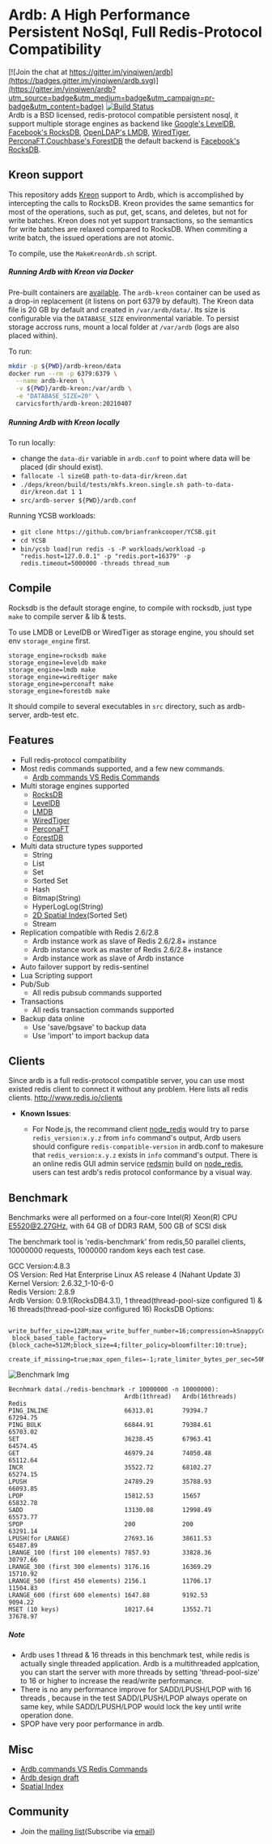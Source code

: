 # Ardb: A High Performance Persistent NoSql, Full Redis-Protocol Compatibility

[![Join the chat at https://gitter.im/yinqiwen/ardb](https://badges.gitter.im/yinqiwen/ardb.svg)](https://gitter.im/yinqiwen/ardb?utm_source=badge&utm_medium=badge&utm_campaign=pr-badge&utm_content=badge)
[![Build Status](https://travis-ci.org/yinqiwen/ardb.svg?branch=master)](https://travis-ci.org/yinqiwen/ardb)  
Ardb is a BSD licensed, redis-protocol compatible persistent nosql, it support multiple storage engines as backend like [Google's LevelDB](https://github.com/google/leveldb), [Facebook's RocksDB](https://github.com/facebook/rocksdb), [OpenLDAP's LMDB](http://symas.com/mdb/), [WiredTiger](http://www.wiredtiger.com/), [PerconaFT](https://github.com/percona/PerconaFT),[Couchbase's ForestDB](https://github.com/couchbase/forestdb) the default backend is [Facebook's RocksDB](https://github.com/facebook/rocksdb).

## Kreon support

This repository adds [Kreon](https://github.com/CARV-ICS-FORTH/kreon) support to Ardb, which is accomplished by intercepting the calls to RocksDB. Kreon provides the same semantics for most of the operations, such as put, get, scans, and deletes, but not for write batches. Kreon does not yet support transactions, so the semantics for write batches are relaxed compared to RocksDB. When commiting a write batch, the issued operations are not atomic.

To compile, use the `MakeKreonArdb.sh` script.

##### Running Ardb with Kreon via Docker

Pre-built containers are [available](https://hub.docker.com/r/carvicsforth/ardb-kreon). The `ardb-kreon` container can be used as a drop-in replacement (it listens on port 6379 by default). The Kreon data file is 20 GB by default and created in `/var/ardb/data/`. Its size is configurable via the `DATABASE_SIZE` environmental variable. To persist storage accross runs, mount a local folder at `/var/ardb` (logs are also placed within).

To run:
```sh
mkdir -p ${PWD}/ardb-kreon/data
docker run --rm -p 6379:6379 \
  --name ardb-kreon \
  -v ${PWD}/ardb-kreon:/var/ardb \
  -e "DATABASE_SIZE=20" \
  carvicsforth/ardb-kreon:20210407
```

##### Running Ardb with Kreon locally

To run locally:
- change the `data-dir` variable in `ardb.conf` to point where data will be placed (dir should exist).
- `fallocate -l sizeGB path-to-data-dir/kreon.dat`
- `./deps/kreon/build/tests/mkfs.kreon.single.sh path-to-data-dir/kreon.dat 1 1`
- `src/ardb-server ${PWD}/ardb.conf`

Running YCSB workloads:
- `git clone https://github.com/brianfrankcooper/YCSB.git`
- `cd YCSB`
- `bin/ycsb load|run redis -s -P workloads/workload -p "redis.host=127.0.0.1" -p "redis.port=16379" -p redis.timeout=5000000 -threads thread_num`

## Compile
Rocksdb is the default storage engine, to compile with rocksdb, just type `make` to compile server & lib & tests.

To use LMDB or LevelDB or WiredTiger as storage engine, you should set env `storage_engine` first.
	
	storage_engine=rocksdb make
    storage_engine=leveldb make
    storage_engine=lmdb make
	storage_engine=wiredtiger make
	storage_engine=perconaft make
	storage_engine=forestdb make


It should compile to several executables in `src` directory, such as ardb-server, ardb-test etc.


## Features
- Full redis-protocol compatibility
- Most redis commands supported, and a few new commands.
  * [Ardb commands VS Redis Commands](https://github.com/yinqiwen/ardb/wiki/ARDB-Commands)
- Multi storage engines supported
  * [RocksDB](https://github.com/facebook/rocksdb)
  * [LevelDB](https://github.com/google/leveldb)
  * [LMDB](http://symas.com/mdb/)
  * [WiredTiger](http://www.wiredtiger.com/)
  * [PerconaFT](https://github.com/percona/PerconaFT)
  * [ForestDB](https://github.com/couchbase/forestdb)
- Multi data structure types supported
  * String
  * List
  * Set
  * Sorted Set
  * Hash
  * Bitmap(String)
  * HyperLogLog(String)
  * [2D Spatial Index](https://github.com/yinqiwen/ardb/wiki/Spatial-Index)(Sorted Set)
  * Stream
- Replication compatible with Redis 2.6/2.8
  * Ardb instance work as slave of Redis 2.6/2.8+ instance
  * Ardb instance work as master of Redis 2.6/2.8+ instance
  * Ardb instance work as slave of Ardb instance
- Auto failover support by redis-sentinel
- Lua Scripting support 
- Pub/Sub
  * All redis pubsub commands supported
- Transactions
  * All redis transaction commands supported
- Backup data online
  * Use 'save/bgsave' to backup data
  * Use 'import' to import backup data


## Clients
Since ardb is a full redis-protocol compatible server, you can use most existed redis client to connect it without any problem. Here lists all redis clients. <http://www.redis.io/clients>  

* **Known Issues**:   

  - For Node.js, the recommand client [node_redis](https://github.com/mranney/node_redis) would try to parse `redis_version:x.y.z` from `info` command's output, Ardb users should configure `redis-compatible-version` in ardb.conf to makesure that `redis_version:x.y.z` exists in `info` command's output. There is an online redis GUI admin service [redsmin](https://redsmin.com) build on [node_redis](https://github.com/mranney/node_redis), users can test ardb's redis protocol conformance by a visual way. 
  
  

## Benchmark
Benchmarks were all performed on a four-core Intel(R) Xeon(R) CPU E5520@2.27GHz, with 64 GB of DDR3 RAM, 500 GB of SCSI disk

The benchmark tool is 'redis-benchmark' from redis,50 parallel clients, 10000000 requests, 1000000 random keys each test case.

GCC Version:4.8.3  
OS Version: Red Hat Enterprise Linux AS release 4 (Nahant Update 3)   
Kernel Version: 2.6.32_1-10-6-0       
Redis Version: 2.8.9  
Ardb Version: 0.9.1(RocksDB4.3.1), 1 thread(thread-pool-size configured 1) & 16 threads(thread-pool-size configured 16) 
RocksDB Options: 

     write_buffer_size=128M;max_write_buffer_number=16;compression=kSnappyCompression;
     block_based_table_factory={block_cache=512M;block_size=4;filter_policy=bloomfilter:10:true};
     create_if_missing=true;max_open_files=-1;rate_limiter_bytes_per_sec=50M   

![Benchmark Img](https://raw.githubusercontent.com/yinqiwen/ardb/0.9/doc/benchmark.png)

	Becnhmark data(./redis-benchmark -r 10000000 -n 10000000):
                                    Ardb(1thread)   Ardb(16threads)    Redis
    PING_INLINE                     66313.01        79394.7            67294.75
    PING_BULK                       66844.91        79384.61           65703.02
    SET                             36238.45        67963.41           64574.45
    GET                             46979.24        74050.48           65112.64
    INCR                            35522.72        68102.27           65274.15
    LPUSH                           24789.29        35788.93           66093.85
    LPOP                            15812.53        15657              65832.78
    SADD                            13130.08        12998.49           65573.77
    SPOP                            200             200                63291.14
    LPUSH(for LRANGE)               27693.16        38611.53           65487.89
    LRANGE_100 (first 100 elements) 7857.93         33828.36           30797.66
    LRANGE_300 (first 300 elements) 3176.16         16369.29           15710.92
    LRANGE_500 (first 450 elements) 2156.1          11706.17           11504.83
    LRANGE_600 (first 600 elements) 1647.88         9192.53            9094.22
    MSET (10 keys)                  10217.64        13552.71           37678.97



##### Note     
- Ardb uses 1 thread & 16 threads in this benchmark test, while redis is actually single threaded application. Ardb is a multithreaded applcation, you can start the server with more threads by setting 'thread-pool-size' to 16 or higher to increase the read/write performance.    
- There is no any performance improve for SADD/LPUSH/LPOP with 16 threads , because in the test SADD/LPUSH/LPOP always operate on same key, while SADD/LPUSH/LPOP would lock the key until write operation done.
- SPOP have very poor performance in ardb.
         

## Misc
- [Ardb commands VS Redis Commands](https://github.com/yinqiwen/ardb/wiki/ARDB-Commands)
- [Ardb design draft](https://github.com/yinqiwen/ardb/wiki/Design-Draft)
- [Spatial Index](https://github.com/yinqiwen/ardb/wiki/Spatial-Index)

## Community

  - Join the [mailing list](https://groups.google.com/forum/#!forum/ardb-nosql)(Subscribe via [email](mailto:ardb-nosql+subscribe@googlegroups.com))
